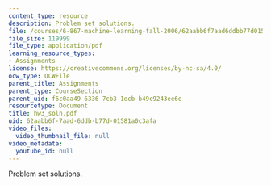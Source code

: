 ```yaml
---
content_type: resource
description: Problem set solutions.
file: /courses/6-867-machine-learning-fall-2006/62aabb6f7aad6ddbb77d01581a0c3afa_hw3_soln.pdf
file_size: 119999
file_type: application/pdf
learning_resource_types:
- Assignments
license: https://creativecommons.org/licenses/by-nc-sa/4.0/
ocw_type: OCWFile
parent_title: Assignments
parent_type: CourseSection
parent_uid: f6c0aa49-6336-7cb3-1ecb-b49c9243ee6e
resourcetype: Document
title: hw3_soln.pdf
uid: 62aabb6f-7aad-6ddb-b77d-01581a0c3afa
video_files:
  video_thumbnail_file: null
video_metadata:
  youtube_id: null
---
```

Problem set solutions.